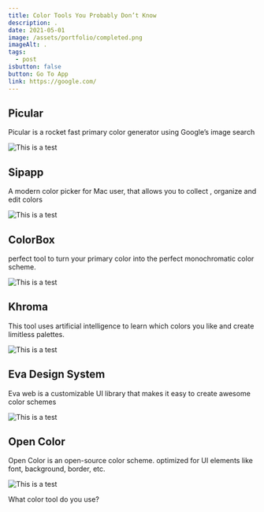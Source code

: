 ```yaml
---
title: Color Tools You Probably Don’t Know
description: .
date: 2021-05-01
image: /assets/portfolio/completed.png
imageAlt: .
tags:
  - post
isbutton: false
button: Go To App
link: https://google.com/
---
```

## Picular
Picular is a rocket fast primary color generator using Google’s image search

<div class="notion-image page-width">
            <img alt="This is a test" sizes="100vw" src="/assets/portfolio/image-2.png">
</div>

## Sipapp

A modern color picker for Mac user, that allows you to collect , organize and edit colors

<div class="notion-image page-width">
            <img alt="This is a test" sizes="100vw" src="/assets/portfolio/image-3.png">

</div>

## ColorBox

perfect tool to turn your primary color into the perfect monochromatic color scheme.

<div class="notion-image page-width">
            <img alt="This is a test" sizes="100vw" src="/assets/portfolio/image-4.png">
</div>

## Khroma

This tool uses artificial intelligence to learn which colors you like and create limitless palettes.

<div class="notion-image page-width">
            <img alt="This is a test" sizes="100vw" src="/assets/portfolio/image-5.png">
</div>

## Eva Design System

Eva web is a customizable UI library that makes it easy to create awesome color schemes

<div class="notion-image page-width">
            <img alt="This is a test" sizes="100vw" src="/assets/portfolio/image-6.png">
</div>

## Open Color

Open Color is an open-source color scheme. optimized for UI elements like font, background, border, etc.

<div class="notion-image page-width">
            <img alt="This is a test" sizes="100vw" src="/assets/portfolio/image-7.png">
</div>

What color tool do you use?